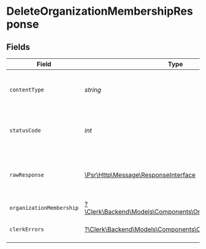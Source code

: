 # DeleteOrganizationMembershipResponse


## Fields

| Field                                                                                                         | Type                                                                                                          | Required                                                                                                      | Description                                                                                                   |
| ------------------------------------------------------------------------------------------------------------- | ------------------------------------------------------------------------------------------------------------- | ------------------------------------------------------------------------------------------------------------- | ------------------------------------------------------------------------------------------------------------- |
| `contentType`                                                                                                 | *string*                                                                                                      | :heavy_check_mark:                                                                                            | HTTP response content type for this operation                                                                 |
| `statusCode`                                                                                                  | *int*                                                                                                         | :heavy_check_mark:                                                                                            | HTTP response status code for this operation                                                                  |
| `rawResponse`                                                                                                 | [\Psr\Http\Message\ResponseInterface](https://www.php-fig.org/psr/psr-7/#33-psrhttpmessageresponseinterface)  | :heavy_check_mark:                                                                                            | Raw HTTP response; suitable for custom response parsing                                                       |
| `organizationMembership`                                                                                      | [?\Clerk\Backend\Models\Components\OrganizationMembership](../../Models/Components/OrganizationMembership.md) | :heavy_minus_sign:                                                                                            | Success                                                                                                       |
| `clerkErrors`                                                                                                 | [?\Clerk\Backend\Models\Components\ClerkErrors](../../Models/Components/ClerkErrors.md)                       | :heavy_minus_sign:                                                                                            | Request was not successful                                                                                    |